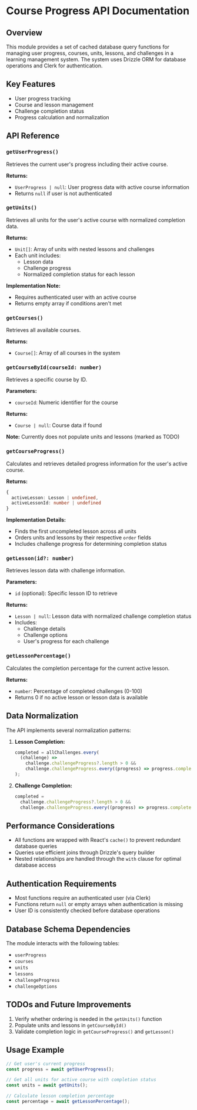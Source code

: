 # Course Progress API Documentation

## Overview

This module provides a set of cached database query functions for managing user progress, courses, units, lessons, and challenges in a learning management system. The system uses Drizzle ORM for database operations and Clerk for authentication.

## Key Features

- User progress tracking
- Course and lesson management
- Challenge completion status
- Progress calculation and normalization

## API Reference

### `getUserProgress()`

Retrieves the current user's progress including their active course.

**Returns:**

- `UserProgress | null`: User progress data with active course information
- Returns `null` if user is not authenticated

### `getUnits()`

Retrieves all units for the user's active course with normalized completion data.

**Returns:**

- `Unit[]`: Array of units with nested lessons and challenges
- Each unit includes:
  - Lesson data
  - Challenge progress
  - Normalized completion status for each lesson

**Implementation Note:**

- Requires authenticated user with an active course
- Returns empty array if conditions aren't met

### `getCourses()`

Retrieves all available courses.

**Returns:**

- `Course[]`: Array of all courses in the system

### `getCourseById(courseId: number)`

Retrieves a specific course by ID.

**Parameters:**

- `courseId`: Numeric identifier for the course

**Returns:**

- `Course | null`: Course data if found

**Note:** Currently does not populate units and lessons (marked as TODO)

### `getCourseProgress()`

Calculates and retrieves detailed progress information for the user's active course.

**Returns:**

```typescript
{
  activeLesson: Lesson | undefined,
  activeLessonId: number | undefined
}
```

**Implementation Details:**

- Finds the first uncompleted lesson across all units
- Orders units and lessons by their respective `order` fields
- Includes challenge progress for determining completion status

### `getLesson(id?: number)`

Retrieves lesson data with challenge information.

**Parameters:**

- `id` (optional): Specific lesson ID to retrieve

**Returns:**

- `Lesson | null`: Lesson data with normalized challenge completion status
- Includes:
  - Challenge details
  - Challenge options
  - User's progress for each challenge

### `getLessonPercentage()`

Calculates the completion percentage for the current active lesson.

**Returns:**

- `number`: Percentage of completed challenges (0-100)
- Returns 0 if no active lesson or lesson data is available

## Data Normalization

The API implements several normalization patterns:

1. **Lesson Completion:**

   ```typescript
   completed = allChallenges.every(
     (challenge) =>
       challenge.challengeProgress?.length > 0 &&
       challenge.challengeProgress.every((progress) => progress.completed)
   );
   ```

2. **Challenge Completion:**
   ```typescript
   completed =
     challenge.challengeProgress?.length > 0 &&
     challenge.challengeProgress.every((progress) => progress.completed);
   ```

## Performance Considerations

- All functions are wrapped with React's `cache()` to prevent redundant database queries
- Queries use efficient joins through Drizzle's query builder
- Nested relationships are handled through the `with` clause for optimal database access

## Authentication Requirements

- Most functions require an authenticated user (via Clerk)
- Functions return `null` or empty arrays when authentication is missing
- User ID is consistently checked before database operations

## Database Schema Dependencies

The module interacts with the following tables:

- `userProgress`
- `courses`
- `units`
- `lessons`
- `challengeProgress`
- `challengeOptions`

## TODOs and Future Improvements

1. Verify whether ordering is needed in the `getUnits()` function
2. Populate units and lessons in `getCourseById()`
3. Validate completion logic in `getCourseProgress()` and `getLesson()`

## Usage Example

```typescript
// Get user's current progress
const progress = await getUserProgress();

// Get all units for active course with completion status
const units = await getUnits();

// Calculate lesson completion percentage
const percentage = await getLessonPercentage();
```
